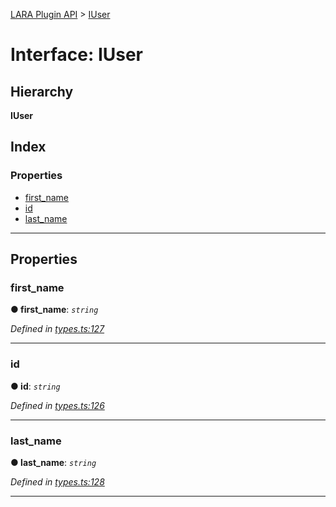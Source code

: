 [LARA Plugin API](../README.md) > [IUser](../interfaces/iuser.md)

# Interface: IUser

## Hierarchy

**IUser**

## Index

### Properties

* [first_name](iuser.md#first_name)
* [id](iuser.md#id)
* [last_name](iuser.md#last_name)

---

## Properties

<a id="first_name"></a>

###  first_name

**● first_name**: *`string`*

*Defined in [types.ts:127](https://github.com/concord-consortium/lara/blob/c29432d2/lara-typescript/src/plugin-api/types.ts#L127)*

___
<a id="id"></a>

###  id

**● id**: *`string`*

*Defined in [types.ts:126](https://github.com/concord-consortium/lara/blob/c29432d2/lara-typescript/src/plugin-api/types.ts#L126)*

___
<a id="last_name"></a>

###  last_name

**● last_name**: *`string`*

*Defined in [types.ts:128](https://github.com/concord-consortium/lara/blob/c29432d2/lara-typescript/src/plugin-api/types.ts#L128)*

___


